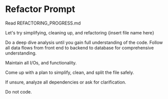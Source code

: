 # Refactor Prompt

Read REFACTORING_PROGRESS.md

Let's try simplifying, cleaning up, and refactoring {insert file name here}

Do a deep dive analysis until you gain full understanding of the code. Follow all data flows from front end to backend to database for comprehensive understanding.

Maintain all I/Os, and functionality.

Come up with a plan to simplify, clean, and split the file safely.

If unsure, analyze all dependencies or ask for clarification.

Do not code.
